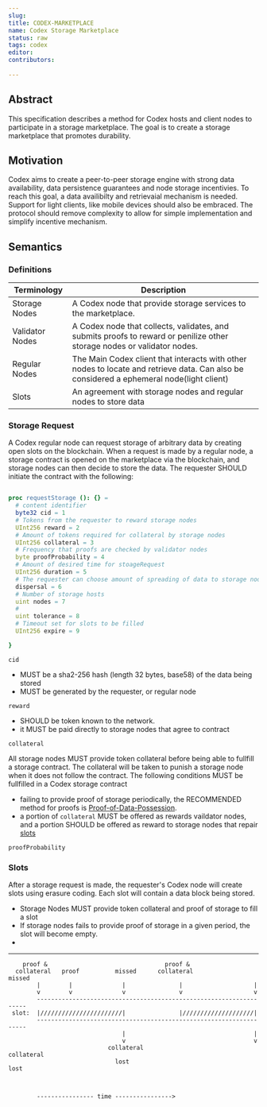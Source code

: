 ```yaml
---
slug: 
title: CODEX-MARKETPLACE
name: Codex Storage Marketplace
status: raw
tags: codex
editor: 
contributors:
  
---
```


## Abstract

This specification describes a method for Codex hosts and client nodes to participate in a storage marketplace. The goal is to create a storage marketplace that promotes durability.

## Motivation
Codex aims to create a peer-to-peer storage engine with strong data availability, data persistence guarantees and node storage incentivies.
To reach this goal, a data availibilty and retrievaial mechanism is needed.
Support for light clients, like mobile devices should also be embraced.
The protocol should remove complexity to allow for simple implementation and 
simplify incentive mechanism.

## Semantics 

### Definitions

| Terminology  | Description |
| --------------- | --------- |
| Storage Nodes | A Codex node that provide storage services to the marketplace.|
| Validator Nodes | A Codex node that collects, validates, and submits proofs to reward or penilize other storage nodes or validator nodes. |
| Regular Nodes | The Main Codex client that interacts with other nodes to locate and retrieve data. Can also be considered a ephemeral node(light client) |
| Slots | An agreement with storage nodes and regular nodes to store data |


### Storage Request

A Codex regular node can request storage of arbitrary data by creating open slots on the blockchain. 
When a request is made by a regular node,
a storage contract is opened on the marketplace via the blockchain, and 
storage nodes can then decide to store the data.
The requester SHOULD initiate the contract with the following:

```nim

proc requestStorage (): {} =
  # content identifier
  byte32 cid = 1
  # Tokens from the requester to reward storage nodes
  UInt256 reward = 2
  # Amount of tokens required for collateral by storage nodes
  UInt256 collateral = 3
  # Frequency that proofs are checked by validator nodes
  byte proofProbability = 4
  # Amount of desired time for stoageRequest
  UInt256 duration = 5
  # The requester can choose amount of spreading of data to storage nodes
  dispersal = 6
  # Number of storage hosts 
  uint nodes = 7
  # 
  uint tolerance = 8
  # Timeout set for slots to be filled
  UInt256 expire = 9

}

```

`cid` 
- MUST be a sha2-256 hash (length 32 bytes, base58) of the data being stored
- MUST be generated by the requester, or regular node

`reward`
- SHOULD be token known to the network.
- it MUST be paid directly to storage nodes that agree to contract

`collateral`

All storage nodes MUST provide token collateral before being able to fullfill a storage contract.
The collateral will be taken to punish a storage node when it does not follow the contract.
The following conditions MUST be fullfilled in a Codex storage contract
- failing to provide proof of storage periodically, the RECOMMENDED method for proofs is [Proof-of-Data-Possession](https://hackmd.io/2uRBltuIT7yX0CyczJevYg?view).
- a portion of `collateral` MUST be offered as rewards vaildator nodes,
and a portion SHOULD be offered as reward to storage nodes that repair [slots](##slots)

`proofProbability`



### Slots
After a storage request is made, 
the requester's Codex node will create slots using erasure coding.
Each slot will contain a data block being stored.
- Storage Nodes MUST provide token collateral and proof of storage to fill a slot
- If storage nodes fails to provide proof of storage in a given period,
the slot will become empty.
- 


-----------

        proof &                                 proof &
      collateral   proof          missed      collateral               missed
            |        |              |               |                    |
            v        v              v               v                    v
            -------------------------------------------------------------------
     slot:  |///////////////////////|               |////////////////////|
            -------------------------------------------------------------------
                                    |                                    |
                                    v                                    v
                                collateral                           collateral
                                  lost                                 lost



            ---------------- time ---------------->


